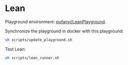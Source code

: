 # Lean

Playground environment: [pufanyi/LeanPlayground](https://github.com/pufanyi/LeanPlayground).

Synchronize the playground in docker with this playground:

```bash
sh scripts/update_playground.sh
```

Test Lean:

```bash
sh scripts/lean_runner.sh
```
